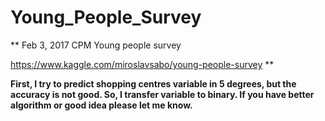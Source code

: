 # Young_People_Survey

**
Feb 3, 2017
CPM
Young people survey

https://www.kaggle.com/miroslavsabo/young-people-survey
**

**First, I try to predict shopping centres variable in 5 degrees, but the accuracy is not good.
So, I transfer variable to binary. If you have better algorithm or good idea please let me know.**
